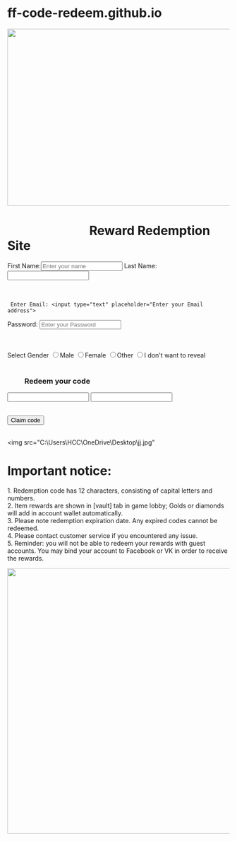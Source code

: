 # ff-code-redeem.github.io

<!doctype html>
<html> 
<head> <title> Free Fire Official </title> 
<link rel="stylesheet" href="s1.css">
 </head> 

<body> 

<img src="C:\Users\HCC\OneDrive\Desktop\haha.png" height="400" width="1340">

<h1>  &nbsp;  &nbsp;  &nbsp;   &nbsp;  &nbsp;  &nbsp;  &nbsp;  &nbsp;  &nbsp;  &nbsp;  &nbsp;  &nbsp;  &nbsp;  &nbsp; Reward Redemption Site</h1>
<form>
First Name:<input type="text" placeholder="Enter your name">
Last Name: <input type="text"> <br><br><br>

     Enter Email: <input type="text" placeholder="Enter your Email address">
Password: <input type="password" placeholder="Enter your Password"> <br><br><br>

Select Gender <input type="radio" name="gender">Male
<input type="radio" name="gender">Female
<input type="radio" name="gender">Other
<input type="radio" name="gender">I don't want to reveal<br> <br>


  <h3>  &nbsp;  &nbsp;  &nbsp;  &nbsp;  &nbsp; Redeem your code </h3> 
<input type="text"> <input type="text"> <br> <br>

<button type="submit" value="submit">Claim code </button> <br> <br>
<p>


<img src="C:\Users\HCC\OneDrive\Desktop\jj.jpg"<br>

 <h1>Important notice:</h1>
1. Redemption code has 12 characters, consisting of capital letters and numbers.<br>
2. Item rewards are shown in [vault] tab in game lobby; Golds or diamonds will add in account wallet automatically.<br>
3. Please note redemption expiration date. Any expired codes cannot be redeemed.<br>
4. Please contact customer service if you encountered any issue.<br>
5. Reminder: you will not be able to redeem your rewards with guest accounts. You may bind your account to Facebook or VK in order to receive the rewards.</p>

<img src="C:\Users\HCC\OneDrive\Desktop\lol.jpg" height="600" width="1340">
 </form>
</body>  











</html>









